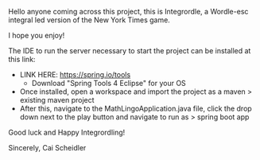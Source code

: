 Hello anyone coming across this project, this is Integrordle, a Wordle-esc integral led version of the New York Times game.

I hope you enjoy!

The IDE to run the server necessary to start the project can be installed at this link:
 - LINK HERE: https://spring.io/tools
   - Download "Spring Tools 4 Eclipse" for your OS   
 - Once installed, open a workspace and import the project as a maven > existing maven project
 - After this, navigate to the MathLingoApplication.java file, click the drop down next to the play button and navigate to run as > spring boot app

Good luck and Happy Integrordling!

Sincerely,
Cai Scheidler
